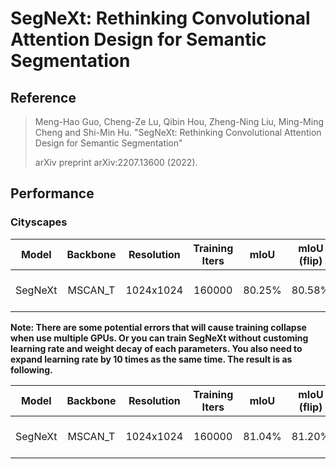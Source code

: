 # SegNeXt: Rethinking Convolutional Attention Design for Semantic Segmentation

## Reference
> Meng-Hao Guo, Cheng-Ze Lu, Qibin Hou, Zheng-Ning Liu, Ming-Ming Cheng and Shi-Min Hu. "SegNeXt: Rethinking Convolutional Attention Design for Semantic Segmentation"
>
> arXiv preprint arXiv:2207.13600 (2022).

## Performance

### Cityscapes

|  Model  | Backbone | Resolution | Training Iters |  mIoU  | mIoU (flip) | mIoU (ms+flip) |             Links               |
| :-----: | :------: | :--------: | :------------: | :----: | :---------: | :------------: | :-----------------------------: |
| SegNeXt | MSCAN_T  | 1024x1024  |     160000     | 80.25% |   80.58%    |     80.75%     | [model]() \| [log]() \| [vdl]() |

**Note: There are some potential errors that will cause training collapse when use multiple GPUs. Or you can train SegNeXt without customing learning rate and weight decay of each parameters. You also need to expand learning rate by 10 times as the same time. The result is as following.**

|  Model  | Backbone | Resolution | Training Iters |  mIoU  | mIoU (flip) | mIoU (ms+flip) |              Links              |
| :-----: | :------: | :--------: | :------------: | :----: | :---------: | :------------: | :---------------------------:   |
| SegNeXt | MSCAN_T  | 1024x1024  |     160000     | 81.04% |   81.20%    |     81.43%     | [model]() \|[log]() \| [vdl]()  |
